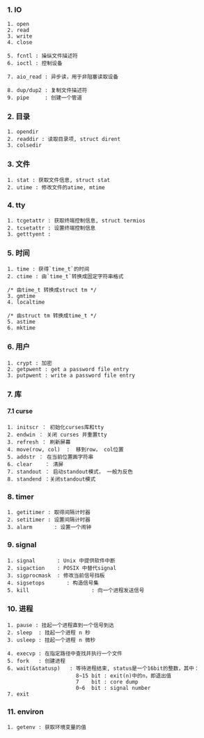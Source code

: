 ### 1. IO
	1. open
	2. read
	3. write
	4. close

	5. fcntl : 操纵文件描述符
	6. ioctl : 控制设备
	
	7. aio_read : 异步读，用于非阻塞读取设备

	8. dup/dup2 : 复制文件描述符 
	9. pipe     : 创建一个管道

### 2. 目录
	1. opendir
	2. readdir : 读取目录项, struct dirent
	3. colsedir

### 3. 文件
	1. stat : 获取文件信息, struct stat
	2. utime : 修改文件的atime, mtime

### 4. tty
	1. tcgetattr : 获取终端控制信息, struct termios
	2. tcsetattr : 设置终端控制信息
	3. getttyent : 

### 5. 时间
	1. time : 获得`time_t`的时间
	2. ctime : 由`time_t`转换成固定字符串格式 

	/* 由time_t 转换成struct tm */
	3. gmtime
	4. localtime

	/* 由struct tm 转换成time_t */
	5. astime
	6. mktime

### 6. 用户
	1. crypt : 加密
	2. getpwent : get a password file entry
	3. putpwent : write a password file entry
	
### 7. 库
#### 7.1 curse
	1. initscr ： 初始化curses库和tty
	2. endwin ： 关闭 curses 并重置tty
	3. refresh ： 刷新屏幕
	4. move(row, col)  :  移到row， col位置
	5. addstr ： 在当前位置画字符串
	6. clear    ： 清屏
	7. standout ： 启动standout模式， 一般为反色
	8. standend ：关闭standout模式 

### 8. timer
	1. getitimer : 取得间隔计时器
	2. setitimer : 设置间隔计时器
	3. alarm       : 设置一个闹钟

### 9. signal
	1. signal	    : Unix 中提供软件中断
	2. sigaction	: POSIX 中替代signal
	3. sigprocmask  : 修改当前信号挡板
	4. sigsetops       : 构造信号集
	5. kill                    : 向一个进程发送信号
	
### 10. 进程
	1. pause : 挂起一个进程直到一个信号到达
	2. sleep  : 挂起一个进程 n 秒
	3. usleep : 挂起一个进程 n 微秒

	4. execvp : 在指定路径中查找并执行一个文件
	5. fork   : 创建进程
	6. wait(&statusp)   : 等待进程结束, status是一个16bit的整数，其中：
						  8~15 bit : exit(n)中的n，即退出值
						  7    bit : core dump
						  0~6  bit : signal number
	7. exit

### 11. environ
	1. getenv : 获取环境变量的值

















